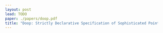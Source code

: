 ```yaml
---
layout: post
lead: TODO
paper: ./papers/doop.pdf
title: "Doop: Strictly Declarative Specification of Sophisticated Points-to Analyses"
---
```

